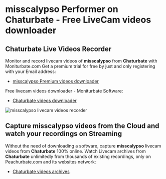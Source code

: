 # misscalypso Performer on Chaturbate - Free LiveCam videos downloader

## Chaturbate Live Videos Recorder

Monitor and record livecam videos of **misscalypso** from **Chaturbate** with Moniturbate.com
Get a premium trial for free by just and only registering with your Email address:
* [misscalypso Premium videos downloader](https://moniturbate.com/request-demo-licence-key.html)

Free livecam videos downloader - Moniturbate Software:
* [Chaturbate videos downloader](https://moniturbate.com/moniturbate-download-software.html)

![misscalypso livecam videos recorder](https://peachurnet.com/templates/moniturbate-software.png)


## Capture misscalypso videos from the Cloud and watch your recordings on Streaming

Without the need of downloading a software, capture **misscalypso** livecam videos from **Chaturbate** 100% online.
Watch Livecam archives from **Chaturbate** unlimitedly from thousands of existing recordings, only on Peachurbate.com and its websites network:
* [Chaturbate videos archives](https://peachurnet.com/)